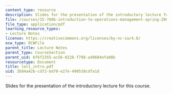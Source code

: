 ```yaml
---
content_type: resource
description: Slides for the presentation of the introductory lecture for this course.
file: /courses/15-760b-introduction-to-operations-management-spring-2004/3b84a42bcd72bd70e27e490538cdfa1d_lec1_intro.pdf
file_type: application/pdf
learning_resource_types:
- Lecture Notes
license: https://creativecommons.org/licenses/by-nc-sa/4.0/
ocw_type: OCWFile
parent_title: Lecture Notes
parent_type: CourseSection
parent_uid: 6f6f2355-ac56-0228-f798-a49604efa08b
resourcetype: Document
title: lec1_intro.pdf
uid: 3b84a42b-cd72-bd70-e27e-490538cdfa1d
---
```

Slides for the presentation of the introductory lecture for this course.
